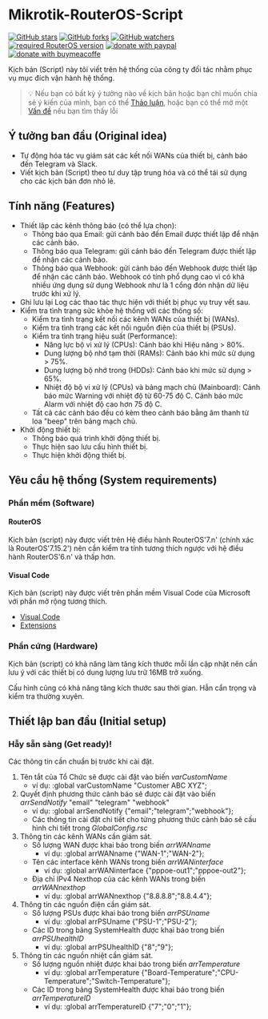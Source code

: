 # Mikrotik-RouterOS-Script


[![GitHub stars](https://img.shields.io/github/stars/quachdoduy/Mikrotik-RouterOS-Script?logo=GitHub&style=flat&color=red)](https://github.com/quachdoduy/Mikrotik-RouterOS-Script/stargazers)
[![GitHub forks](https://img.shields.io/github/forks/quachdoduy/Mikrotik-RouterOS-Script?logo=GitHub&style=flat&color=green)](https://github.com/quachdoduy/Mikrotik-RouterOS-Script/network)
[![GitHub watchers](https://img.shields.io/github/watchers/quachdoduy/Mikrotik-RouterOS-Script?logo=GitHub&style=flat&color=blue)](https://github.com/quachdoduy/Mikrotik-RouterOS-Script/watchers)
[![required RouterOS version](https://img.shields.io/badge/RouterOS-7.15.2-yellow?style=flat)](https://mikrotik.com/download/changelogs/)
[![donate with paypal](https://img.shields.io/badge/Like_it%3F-Donate!-green?logo=githubsponsors&logoColor=orange&style=flat)](https://paypal.me/quachdoduy)
[![donate with buymeacoffe](https://img.shields.io/badge/Like_it%3F-Donate!-blue?logo=githubsponsors&logoColor=orange&style=flat)](https://buymeacoffee.com/quachdoduy)



Kịch bản (Script) này tôi viết trên hệ thống của công ty đối tác nhằm phục vụ mục đích vận hành hệ thống.

> 💡 Nếu bạn có bất kỳ ý tưởng nào về kịch bản hoặc bạn chỉ muốn chia sẻ ý kiến ​​của mình, bạn có thể [Thảo luận](https://github.com/quachdoduy/Mikrotik-RouterOS-Script/discussions/), hoặc bạn có thể mở một [Vấn đề](https://github.com/quachdoduy/Mikrotik-RouterOS-Script/issues) nếu bạn tìm thấy lỗi

## Ý tưởng ban đầu (Original idea)
- Tự động hóa tác vụ giám sát các kết nối WANs của thiết bị, cảnh báo đến Telegram và Slack.
- Viết kịch bản (Script) theo tư duy tập trung hóa và có thể tái sử dụng cho các kịch bản đơn nhỏ lẻ.

## Tính năng (Features)
- Thiết lập các kênh thông báo (có thể lựa chọn):
    - Thông báo qua Email: gửi cảnh bảo đến Email được thiết lập để nhận các cảnh báo.
    - Thông báo qua Telegram: gửi cảnh báo đến Telegram được thiết lập để nhận các cảnh báo.
    - Thông báo qua Webhook: gửi cảnh báo đến Webhook được thiết lập để nhận các cảnh báo. Webhook có tính phổ dụng cao vì có khá nhiều ứng dụng sử dụng Webhook như là 1 cổng đón nhận dữ liệu trước khi xử lý.
- Ghi lưu lại Log các thao tác thực hiện với thiết bị phục vụ truy vết sau.
- Kiểm tra tình trạng sửc khỏe hệ thống với các thông số:
    - Kiểm tra tình trạng kết nối các kênh WANs của thiết bị (WANs).
    - Kiểm tra tình trạng các kết nối nguồn điện của thiết bị (PSUs).
    - Kiểm tra tình trạng hiệu suất (Performance):
        - Năng lực bộ vi xử lý (CPUs): Cảnh báo khi Hiệu năng > 80%.
        - Dung lượng bộ nhớ tạm thời (RAMs): Cảnh báo khi mức sử dụng > 75%.
        - Dung lượng bộ nhớ trong (HDDs): Cảnh báo khi mức sử dụng > 65%.
        - Nhiệt độ bộ vi xử lý (CPUs) và bảng mạch chủ (Mainboard): Cảnh báo mức Warning với nhiệt độ từ 60-75 độ C. Cảnh báo mức Alarm với nhiệt độ cao hơn 75 độ C.
    - Tất cả các cảnh báo đều có kèm theo cảnh báo bằng âm thanh từ loa "beep" trên bảng mạch chủ.
- Khởi động thiết bị:
    - Thông báo quá trình khởi động thiết bị.
    - Thực hiện sao lưu cấu hình thiết bị.
    - Thực hiện khởi động thiết bị.

## Yêu cầu hệ thống (System requirements)

### Phần mềm (Software)

#### RouterOS
Kịch bản (script) này được viết trên Hệ điều hành RouterOS'7.n' (chính xác là RouterOS'7.15.2') nên cần kiểm tra tính tương thích ngược với hệ điều hành RouterOS'6.n' và thấp hơn.

#### Visual Code
Kịch bản (script) này được viết trên phần mềm Visual Code của Microsoft với phần mở rộng tương thích.
- [Visual Code](https://code.visualstudio.com/download)
- [Extensions](https://github.com/devMikeUA/vscode_mikrotik_routeros_script)

### Phần cứng (Hardware)
Kịch bản (script) có khả năng làm tăng kích thước mỗi lần cập nhật nên cần lưu ý với các thiết bị có dung lượng lưu trữ 16MB trở xuống.

Cấu hình cũng có khả năng tăng kích thước sau thời gian. Hẫn cẩn trọng và kiểm tra thường xuyên.

## Thiết lập ban đầu (Initial setup)

### Hẫy sẵn sàng (Get ready)!

Các thông tin cần chuẩn bị trước khi cài đặt.
1. Tên tắt của Tổ Chức sẽ được cài đặt vào biến *varCustomName*
    - ví dụ: :global varCustomName "Customer ABC XYZ";
2. Quyết định phương thức cảnh báo sẽ được cài đặt vào biến *arrSendNotify* "email" "telegram" "webhook"
    - ví dụ: :global arrSendNotify {"email";"telegram";"webhook"};
    - Các thông tin cài đặt chi tiết cho từng phương thức cảnh báo sẽ cấu hình chi tiết trong *GlobalConfig.rsc*
3. Thông tin các kênh WANs cần giám sát.
    - Số lượng WAN được khai báo trong biến *arrWANname*
        - ví dụ: :global arrWANname {"WAN-1";"WAN-2"};
    - Tên các interface kênh WANs trong biến *arrWANinterface*
        - ví dụ: :global arrWANinterface {"pppoe-out1";"pppoe-out2"};
    - Địa chỉ IPv4 Nexthop của các kênh WANs trong biến *arrWANnexthop*
        - ví dụ: :global arrWANnexthop {"8.8.8.8";"8.8.4.4"};
4. Thông tin các nguồn điện cần giám sát.
    - Số lượng PSUs được khai báo trong biến *arrPSUname*
        - ví dụ: :global arrPSUname {"PSU-1";"PSU-2"};
    - Các ID trong bảng SystemHealth được khai báo trong biến *arrPSUhealthID*
        - ví dụ: :global arrPSUhealthID {"8";"9"};
5. Thông tin các nguồn nhiệt cần giám sát.
    - Số lượng nguồn nhiệt được khai báo trong biến *arrTemperature*
        - ví dụ: :global arrTemperature {"Board-Temperature";"CPU-Temperature";"Switch-Temperature"};
    - Các ID trong bảng SystemHealth được khai báo trong biến *arrTemperatureID*
        - ví dụ: :global arrTemperatureID {"7";"0";"1"};